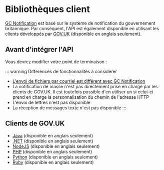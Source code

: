 # Bibliothèques client

[GC Notification](https://notification.canada.ca/?lang=fr) est basé sur le système de notification du gouvernement britannique. Par conséquent, l'API est également disponible en utilisant les clients développés par [GOV.UK](https://www.notifications.service.gov.uk/) (disponible en anglais seulement).

## Avant d'intégrer l'API

Vous devrez modifier votre point de terminaison :

<Content :page-key="$site.pages.find(p => p.relativePath === 'en/_api_endpoints.md').key"/>

::: warning Différences de fonctionnalités à considérer

- [L'envoi de fichiers par courriel est différent avec GC Notification](envoyer.md#lenvoi-de-fichiers-par-courriel-est-une-fonctionnalité-unique-à-lapi)
- La notification de masse n'est pas directement prise en charge par les clients de GOV.UK. Il est toutefois possible d'en utiliser un si celui-ci prend en charge la personnalisation du chemin de l'adresse HTTP
- L'envoi de lettres n'est pas disponible
- La réception de messages texte n'est pas disponible
:::

## Clients de GOV.UK

* [Java](https://docs.notifications.service.gov.uk/java.html) (disponible en anglais seulement)
* [.NET](https://docs.notifications.service.gov.uk/net.html)  (disponible en anglais seulement)
* [NodeJS](https://docs.notifications.service.gov.uk/node.html)  (disponible en anglais seulement)
* [PHP](https://docs.notifications.service.gov.uk/php.html)  (disponible en anglais seulement)
* [Python](https://docs.notifications.service.gov.uk/python.html)  (disponible en anglais seulement)
* [Ruby](https://docs.notifications.service.gov.uk/ruby.html)  (disponible en anglais seulement)
